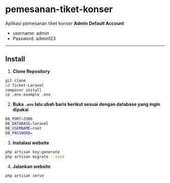 # pemesanan-tiket-konser
Aplikasi pemesanan tiket konser
**Admin Default Account**

-   username: admin
-   Password: admin123

---

## Install

1. **Clone Repository**

```bash
git clone 
cd Ticket-Laravel
composer install
cp .env.example .env
```

2. **Buka `.env` lalu ubah baris berikut sesuai dengan database yang ingin dipakai**

```bash
DB_PORT=3306
DB_DATABASE=laravel
DB_USERNAME=root
DB_PASSWORD=
```

3. **Instalasi website**

```bash
php artisan key:generate
php artisan migrate --seed
```

4. **Jalankan website**

```bash
php artisan serve

